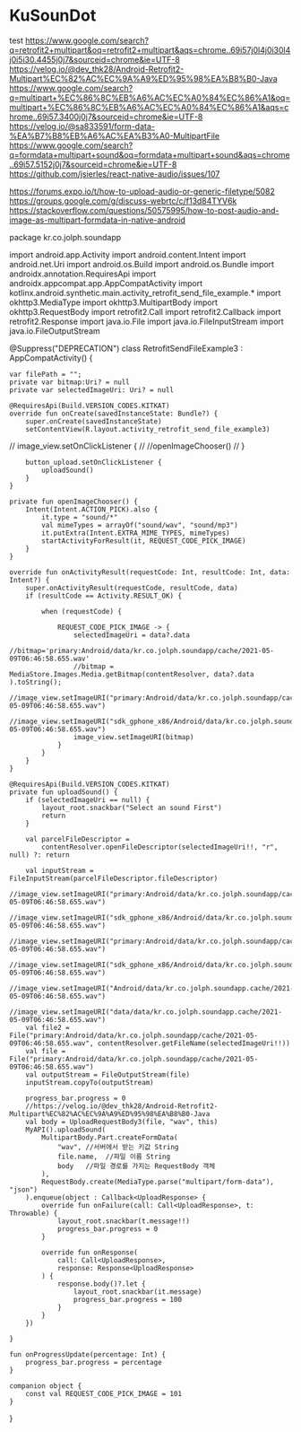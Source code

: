 # KuSounDot
test
https://www.google.com/search?q=retrofit2+multipart&oq=retrofit2+multipart&aqs=chrome..69i57j0l4j0i30l4j0i5i30.4455j0j7&sourceid=chrome&ie=UTF-8
https://velog.io/@dev_thk28/Android-Retrofit2-Multipart%EC%82%AC%EC%9A%A9%ED%95%98%EA%B8%B0-Java
https://www.google.com/search?q=multipart+%EC%86%8C%EB%A6%AC%EC%A0%84%EC%86%A1&oq=multipart+%EC%86%8C%EB%A6%AC%EC%A0%84%EC%86%A1&aqs=chrome..69i57.3400j0j7&sourceid=chrome&ie=UTF-8
https://velog.io/@sa833591/form-data-%EA%B7%B8%EB%A6%AC%EA%B3%A0-MultipartFile
https://www.google.com/search?q=formdata+multipart+sound&oq=formdata+multipart+sound&aqs=chrome..69i57.5152j0j7&sourceid=chrome&ie=UTF-8
https://github.com/jsierles/react-native-audio/issues/107

https://forums.expo.io/t/how-to-upload-audio-or-generic-filetype/5082
https://groups.google.com/g/discuss-webrtc/c/f13d84TYV6k
https://stackoverflow.com/questions/50575995/how-to-post-audio-and-image-as-multipart-formdata-in-native-android


package kr.co.jolph.soundapp

import android.app.Activity
import android.content.Intent
import android.net.Uri
import android.os.Build
import android.os.Bundle
import androidx.annotation.RequiresApi
import androidx.appcompat.app.AppCompatActivity
import kotlinx.android.synthetic.main.activity_retrofit_send_file_example.*
import okhttp3.MediaType
import okhttp3.MultipartBody
import okhttp3.RequestBody
import retrofit2.Call
import retrofit2.Callback
import retrofit2.Response
import java.io.File
import java.io.FileInputStream
import java.io.FileOutputStream

@Suppress("DEPRECATION")
class RetrofitSendFileExample3 : AppCompatActivity() {

    var filePath = "";
    private var bitmap:Uri? = null
    private var selectedImageUri: Uri? = null

    @RequiresApi(Build.VERSION_CODES.KITKAT)
    override fun onCreate(savedInstanceState: Bundle?) {
        super.onCreate(savedInstanceState)
        setContentView(R.layout.activity_retrofit_send_file_example3)
//        image_view.setOnClickListener {
//            //openImageChooser()
//        }

        button_upload.setOnClickListener {
            uploadSound()
        }
    }

    private fun openImageChooser() {
        Intent(Intent.ACTION_PICK).also {
            it.type = "sound/*"
            val mimeTypes = arrayOf("sound/wav", "sound/mp3")
            it.putExtra(Intent.EXTRA_MIME_TYPES, mimeTypes)
            startActivityForResult(it, REQUEST_CODE_PICK_IMAGE)
        }
    }

    override fun onActivityResult(requestCode: Int, resultCode: Int, data: Intent?) {
        super.onActivityResult(requestCode, resultCode, data)
        if (resultCode == Activity.RESULT_OK) {

            when (requestCode) {

                REQUEST_CODE_PICK_IMAGE -> {
                    selectedImageUri = data?.data
                    //bitmap='primary:Android/data/kr.co.jolph.soundapp/cache/2021-05-09T06:46:58.655.wav'
                    //bitmap = MediaStore.Images.Media.getBitmap(contentResolver, data?.data ).toString();
                    //image_view.setImageURI("primary:Android/data/kr.co.jolph.soundapp/cache/2021-05-09T06:46:58.655.wav")
                    //image_view.setImageURI("sdk_gphone_x86/Android/data/kr.co.jolph.soundapp.cache/2021-05-09T06:46:58.655.wav")
                    image_view.setImageURI(bitmap)
                }
            }
        }
    }

    @RequiresApi(Build.VERSION_CODES.KITKAT)
    private fun uploadSound() {
        if (selectedImageUri == null) {
            layout_root.snackbar("Select an sound First")
            return
        }

        val parcelFileDescriptor =
            contentResolver.openFileDescriptor(selectedImageUri!!, "r", null) ?: return

        val inputStream = FileInputStream(parcelFileDescriptor.fileDescriptor)
        //image_view.setImageURI("primary:Android/data/kr.co.jolph.soundapp/cache/2021-05-09T06:46:58.655.wav")
        //image_view.setImageURI("sdk_gphone_x86/Android/data/kr.co.jolph.soundapp.cache/2021-05-09T06:46:58.655.wav")
        //image_view.setImageURI("primary:Android/data/kr.co.jolph.soundapp/cache/2021-05-09T06:46:58.655.wav")
        //image_view.setImageURI("sdk_gphone_x86/Android/data/kr.co.jolph.soundapp.cache/2021-05-09T06:46:58.655.wav")
        //image_view.setImageURI("Android/data/kr.co.jolph.soundapp.cache/2021-05-09T06:46:58.655.wav")
        //image_view.setImageURI("data/data/kr.co.jolph.soundapp.cache/2021-05-09T06:46:58.655.wav")
        val file2 = File("primary:Android/data/kr.co.jolph.soundapp/cache/2021-05-09T06:46:58.655.wav", contentResolver.getFileName(selectedImageUri!!))
        val file = File("primary:Android/data/kr.co.jolph.soundapp/cache/2021-05-09T06:46:58.655.wav")
        val outputStream = FileOutputStream(file)
        inputStream.copyTo(outputStream)

        progress_bar.progress = 0
        //https://velog.io/@dev_thk28/Android-Retrofit2-Multipart%EC%82%AC%EC%9A%A9%ED%95%98%EA%B8%B0-Java
        val body = UploadRequestBody3(file, "wav", this)
        MyAPI().uploadSound(
            MultipartBody.Part.createFormData(
                "wav", //서버에서 받는 키값 String
                file.name,  //파일 이름 String
                body   //파일 경로를 가지는 RequestBody 객체
            ),
            RequestBody.create(MediaType.parse("multipart/form-data"), "json")
        ).enqueue(object : Callback<UploadResponse> {
            override fun onFailure(call: Call<UploadResponse>, t: Throwable) {
                layout_root.snackbar(t.message!!)
                progress_bar.progress = 0
            }

            override fun onResponse(
                call: Call<UploadResponse>,
                response: Response<UploadResponse>
            ) {
                response.body()?.let {
                    layout_root.snackbar(it.message)
                    progress_bar.progress = 100
                }
            }
        })

    }

    fun onProgressUpdate(percentage: Int) {
        progress_bar.progress = percentage
    }

    companion object {
        const val REQUEST_CODE_PICK_IMAGE = 101
    }
}
